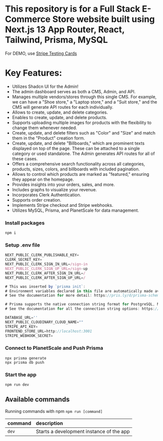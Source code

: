 # This repository is for a Full Stack E-Commerce Store website built using Next.js 13 App Router, React, Tailwind, Prisma, MySQL
For DEMO, use [Stripe Testing Cards](https://stripe.com/docs/testing)

# Key Features:

- Utilizes Shadcn UI for the Admin!
- The admin dashboard serves as both a CMS, Admin, and API.
- Manages multiple vendors/stores through this single CMS. For example, we can have a "Shoe store," a "Laptop store," and a "Suit store," and the CMS will generate API routes for each individually.
- Allows to create, update, and delete categories.
- Enables to create, update, and delete products.
- Supports uploading multiple images for products with the flexibility to change them whenever needed.
- Create, update, and delete filters such as "Color" and "Size" and match them in the "Product" creation form.
- Create, update, and delete "Billboards," which are prominent texts displayed on top of the page. These can be attached to a single category or used standalone. The Admin generates API routes for all of these cases.
- Offers a comprehensive search functionality across all categories, products, sizes, colors, and billboards with included pagination.
- Allows to control which products are marked as "featured," ensuring they appear on the homepage.
- Provides insights into your orders, sales, and more.
- Includes graphs to visualize your revenue.
- Incorporates Clerk Authentication.
- Supports order creation.
- Implements Stripe checkout and Stripe webhooks.
- Utilizes MySQL, Prisma, and PlanetScale for data management.

### Install packages

```shell
npm i
```

### Setup .env file


```js
NEXT_PUBLIC_CLERK_PUBLISHABLE_KEY=
CLERK_SECRET_KEY=
NEXT_PUBLIC_CLERK_SIGN_IN_URL=/sign-in
NEXT_PUBLIC_CLERK_SIGN_UP_URL=/sign-up
NEXT_PUBLIC_CLERK_AFTER_SIGN_IN_URL=/
NEXT_PUBLIC_CLERK_AFTER_SIGN_UP_URL=/

# This was inserted by `prisma init`:
# Environment variables declared in this file are automatically made available to Prisma.
# See the documentation for more detail: https://pris.ly/d/prisma-schema#accessing-environment-variables-from-the-schema

# Prisma supports the native connection string format for PostgreSQL, MySQL, SQLite, SQL Server, MongoDB and CockroachDB.
# See the documentation for all the connection string options: https://pris.ly/d/connection-strings

DATABASE_URL=''
NEXT_PUBLIC_CLOUDINARY_CLOUD_NAME=""
STRIPE_API_KEY=
FRONTEND_STORE_URL=http://localhost:3001
STRIPE_WEBHOOK_SECRET=
```

### Connect to PlanetScale and Push Prisma
```shell
npx prisma generate
npx prisma db push
```


### Start the app

```shell
npm run dev
```

## Available commands

Running commands with npm `npm run [command]`

| command         | description                              |
| :-------------- | :--------------------------------------- |
| `dev`           | Starts a development instance of the app |
